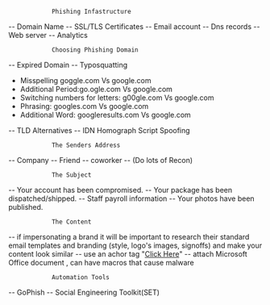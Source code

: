 				Phishing Infastructure
-- Domain Name
-- SSL/TLS Certificates
-- Email account
-- Dns records
-- Web server
-- Analytics
				
				Choosing Phishing Domain
-- Expired Domain
-- Typosquatting 
- Misspelling	goggle.com Vs google.com
- Additional 	 Period:go.ogle.com Vs google.com
- Switching 	numbers for letters: g00gle.com Vs google.com
- Phrasing:	 googles.com Vs google.com
- Additional 	 Word: googleresults.com Vs google.com

-- TLD Alternatives
-- IDN Homograph Script Spoofing

				The Senders Address
-- Company
-- Friend
-- coworker
-- (Do lots of Recon)

				The Subject
-- Your account has been compromised.
-- Your package has been dispatched/shipped.
-- Staff payroll information
-- Your photos have been published.

				The Content
-- if impersonating a brand it will be important to research their standard email templates and branding (style, logo's images, signoffs) and make your content look similar
-- use an achor tag "<a href="spoofsite.com">Click Here</a>"
-- attach Microsoft Office document , can have macros that cause malware

				Automation Tools
-- GoPhish
-- Social Engineering Toolkit(SET)